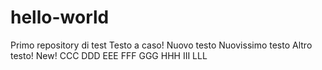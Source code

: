 # hello-world
Primo repository di test
Testo a caso!
Nuovo testo
Nuovissimo testo
Altro testo!
New!  CCC DDD EEE FFF GGG HHH III LLL
